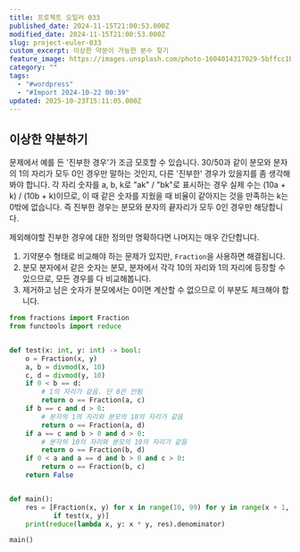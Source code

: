 ```yaml
---
title: 프로젝트 오일러 033
published_date: 2024-11-15T21:00:53.000Z
modified_date: 2024-11-15T21:00:53.000Z
slug: project-euler-033
custom_excerpt: 이상한 약분이 가능한 분수 찾기
feature_image: https://images.unsplash.com/photo-1604014317029-5bffcc1b7742?crop=entropy&cs=tinysrgb&fit=max&fm=jpg&ixid=M3wxMTc3M3wwfDF8c2VhcmNofDJ8fGtpbGx8ZW58MHx8fHwxNzMxNTA2MzE0fDA&ixlib=rb-4.0.3&q=80&w=2000
category: ""
tags:
  - "#wordpress"
  - "#Import 2024-10-22 00:39"
updated: 2025-10-23T15:11:05.000Z
---
```

 
## 이상한 약분하기

문제에서 예를 든 '진부한 경우'가 조금 모호할 수 있습니다. 30/50과 같이 분모와 분자의 1의 자리가 모두 0인 경우만 말하는 것인지, 다른 '진부한' 경우가 있을지를 좀 생각해봐야 합니다. 각 자리 숫자를 a, b, k로 "ak" / "bk"로 표시하는 경우 실제 수는 (10a + k) / (10b + k)이므로, 이 때 같은 숫자를 지웠을 때 비율이 같아지는 것을 만족하는 k는 0밖에 없습니다. 즉 진부한 경우는 분모와 분자의 끝자리가 모두 0인 경우만 해당합니다. 

제외해야할 진부한 경우에 대한 정의만 명확하다면 나머지는 매우 간단합니다. 

1. 기약분수 형태로 비교해야 하는 문제가 있지만, `Fraction`을 사용하면 해결됩니다.
2. 분모 분자에서 같은 숫자는 분모, 분자에서 각각 10의 자리와 1의 자리에 등장할 수 있으므로, 모든 경우를 다 비교해봅니다. 
3. 제거하고 남은 숫자가 분모에서는 0이면 계산할 수 없으므로 이 부분도 체크해야 합니다. 

```python
from fractions import Fraction
from functools import reduce


def test(x: int, y: int) -> bool:
    o = Fraction(x, y)
    a, b = divmod(x, 10)
    c, d = divmod(y, 10)
    if 0 < b == d:
		# 1의 자리가 같음. 단 0은 안됨
        return o == Fraction(a, c)
    if b == c and d > 0:
		# 분자의 1의 자리와 분모의 10의 자리가 같음
        return o == Fraction(a, d)
    if a == c and b > 0 and d > 0:
		# 분자의 10의 자리와 분모의 10의 자리가 같음
        return o == Fraction(b, d)
    if 0 < a and a == d and b > 0 and c > 0:
        return o == Fraction(b, c)
    return False


def main():
    res = [Fraction(x, y) for x in range(10, 99) for y in range(x + 1, 100)
           if test(x, y)]
    print(reduce(lambda x, y: x * y, res).denominator)

main()
```
